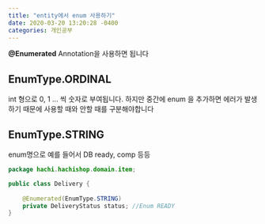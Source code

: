 ```yaml
---
title: "entity에서 enum 사용하기"
date: 2020-03-20 13:20:28 -0400
categories: 개인공부
---
```


**@Enumerated** Annotation을 사용하면 됩니다

## EnumType.ORDINAL 
int 형으로 0, 1 ... 씩 숫자로 부여됩니다. 하지만 중간에 enum 을 추가하면
에러가 발생하기 때문에 사용할 때와 안할 때를 구분해야합니다 

## EnumType.STRING
enum명으로 예를 들어서 DB ready, comp 등등

```java
package hachi.hachishop.domain.item;

public class Delivery {
    
    @Enumerated(EnumType.STRING)
    private DeliveryStatus status; //Enum READY
}
```